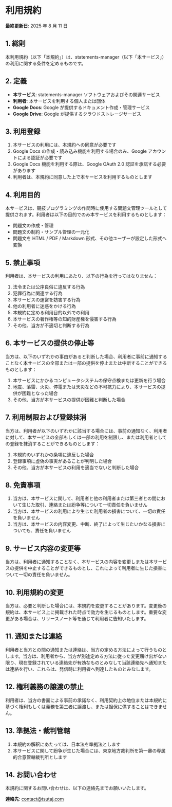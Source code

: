 # 利用規約

**最終更新日**: 2025 年 8 月 11 日

## 1. 総則

本利用規約（以下「本規約」）は、statements-manager（以下「本サービス」）の利用に関する条件を定めるものです。

## 2. 定義

- **本サービス**: statements-manager ソフトウェアおよびその関連サービス
- **利用者**: 本サービスを利用する個人または団体
- **Google Docs**: Google が提供するドキュメント作成・管理サービス
- **Google Drive**: Google が提供するクラウドストレージサービス

## 3. 利用登録

1. 本サービスの利用には、本規約への同意が必要です
2. Google Docs の作成・読み込み機能を利用する場合のみ、Google アカウントによる認証が必要です
3. Google Docs 機能を利用する際は、Google OAuth 2.0 認証を承諾する必要があります
4. 利用者は、本規約に同意した上で本サービスを利用するものとします

## 4. 利用目的

本サービスは、競技プログラミングの作問時に使用する問題文管理ツールとして提供されます。利用者は以下の目的でのみ本サービスを利用するものとします：

- 問題文の作成・管理
- 問題文の制約・サンプル管理の一元化
- 問題文を HTML / PDF / Markdown 形式、その他ユーザーが設定した形式へ変換

## 5. 禁止事項

利用者は、本サービスの利用にあたり、以下の行為を行ってはなりません：

1. 法令または公序良俗に違反する行為
2. 犯罪行為に関連する行為
3. 本サービスの運営を妨害する行為
4. 他の利用者に迷惑をかける行為
5. 本規約に定める利用目的以外での利用
6. 本サービスの著作権等の知的財産権を侵害する行為
7. その他、当方が不適切と判断する行為

## 6. 本サービスの提供の停止等

当方は、以下のいずれかの事由があると判断した場合、利用者に事前に通知することなく本サービスの全部または一部の提供を停止または中断することができるものとします：

1. 本サービスにかかるコンピュータシステムの保守点検または更新を行う場合
2. 地震、落雷、火災、停電または天災などの不可抗力により、本サービスの提供が困難となった場合
3. その他、当方が本サービスの提供が困難と判断した場合

## 7. 利用制限および登録抹消

当方は、利用者が以下のいずれかに該当する場合には、事前の通知なく、利用者に対して、本サービスの全部もしくは一部の利用を制限し、または利用者としての登録を抹消することができるものとします：

1. 本規約のいずれかの条項に違反した場合
2. 登録事項に虚偽の事実があることが判明した場合
3. その他、当方が本サービスの利用を適当でないと判断した場合

## 8. 免責事項

1. 当方は、本サービスに関して、利用者と他の利用者または第三者との間において生じた取引、連絡または紛争等について一切責任を負いません
2. 当方は、本サービスの利用により生じた利用者の損害について、一切の責任を負いません
3. 当方は、本サービスの内容変更、中断、終了によって生じたいかなる損害についても、責任を負いません

## 9. サービス内容の変更等

当方は、利用者に通知することなく、本サービスの内容を変更しまたは本サービスの提供を中止することができるものとし、これによって利用者に生じた損害について一切の責任を負いません。

## 10. 利用規約の変更

当方は、必要と判断した場合には、本規約を変更することがあります。変更後の規約は、本サービス上に掲載された時点で効力を生じるものとします。重要な変更がある場合は、リリースノート等を通じて利用者に告知いたします。

## 11. 通知または連絡

利用者と当方との間の通知または連絡は、当方の定める方法によって行うものとします。当方は、利用者から、当方が別途定める方法に従った変更届け出がない限り、現在登録されている連絡先が有効なものとみなして当該連絡先へ通知または連絡を行い、これらは、発信時に利用者へ到達したものとみなします。

## 12. 権利義務の譲渡の禁止

利用者は、当方の書面による事前の承諾なく、利用契約上の地位または本規約に基づく権利もしくは義務を第三者に譲渡し、または担保に供することはできません。

## 13. 準拠法・裁判管轄

1. 本規約の解釈にあたっては、日本法を準拠法とします
2. 本サービスに関して紛争が生じた場合には、東京地方裁判所を第一審の専属的合意管轄裁判所とします

## 14. お問い合わせ

本規約に関するお問い合わせは、以下の連絡先までお願いいたします。

**連絡先**: contact@tsutaj.com
